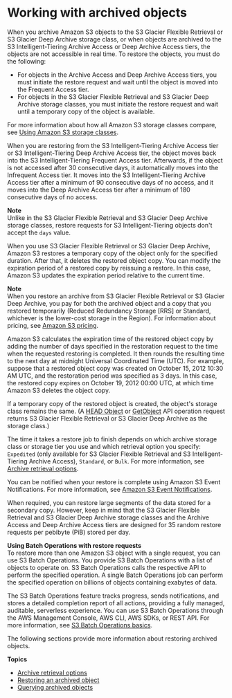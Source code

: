 # Working with archived objects<a name="archived-objects"></a>

When you archive Amazon S3 objects to the S3 Glacier Flexible Retrieval or S3 Glacier Deep Archive storage class, or when objects are archived to the S3 Intelligent\-Tiering Archive Access or Deep Archive Access tiers, the objects are not accessible in real time\. To restore the objects, you must do the following:
+ For objects in the Archive Access and Deep Archive Access tiers, you must initiate the restore request and wait until the object is moved into the Frequent Access tier\. 
+ For objects in the S3 Glacier Flexible Retrieval and S3 Glacier Deep Archive storage classes, you must initiate the restore request and wait until a temporary copy of the object is available\.

For more information about how all Amazon S3 storage classes compare, see [Using Amazon S3 storage classes](storage-class-intro.md)\. 

When you are restoring from the S3 Intelligent\-Tiering Archive Access tier or S3 Intelligent\-Tiering Deep Archive Access tier, the object moves back into the S3 Intelligent\-Tiering Frequent Access tier\. Afterwards, if the object is not accessed after 30 consecutive days, it automatically moves into the Infrequent Access tier\. It moves into the S3 Intelligent\-Tiering Archive Access tier after a minimum of 90 consecutive days of no access, and it moves into the Deep Archive Access tier after a minimum of 180 consecutive days of no access\.

**Note**  
Unlike in the S3 Glacier Flexible Retrieval and S3 Glacier Deep Archive storage classes, restore requests for S3 Intelligent\-Tiering objects don't accept the `days` value\. 

When you use S3 Glacier Flexible Retrieval or S3 Glacier Deep Archive, Amazon S3 restores a temporary copy of the object only for the specified duration\. After that, it deletes the restored object copy\. You can modify the expiration period of a restored copy by reissuing a restore\. In this case, Amazon S3 updates the expiration period relative to the current time\. 

**Note**  
When you restore an archive from S3 Glacier Flexible Retrieval or S3 Glacier Deep Archive, you pay for both the archived object and a copy that you restored temporarily \(Reduced Redundancy Storage \[RRS\] or Standard, whichever is the lower\-cost storage in the Region\)\. For information about pricing, see [Amazon S3 pricing](https://aws.amazon.com/s3/pricing/)\.

Amazon S3 calculates the expiration time of the restored object copy by adding the number of days specified in the restoration request to the time when the requested restoring is completed\. It then rounds the resulting time to the next day at midnight Universal Coordinated Time \(UTC\)\. For example, suppose that a restored object copy was created on October 15, 2012 10:30 AM UTC, and the restoration period was specified as 3 days\. In this case, the restored copy expires on October 19, 2012 00:00 UTC, at which time Amazon S3 deletes the object copy\. 

If a temporary copy of the restored object is created, the object's storage class remains the same\. \(A [HEAD Object](https://docs.aws.amazon.com/AmazonS3/latest/API/RESTObjectHEAD.html) or [GetObject](https://docs.aws.amazon.com/AmazonS3/latest/API/RESTObjectGET.html) API operation request returns S3 Glacier Flexible Retrieval or S3 Glacier Deep Archive as the storage class\.\) 

The time it takes a restore job to finish depends on which archive storage class or storage tier you use and which retrieval option you specify: `Expedited` \(only available for S3 Glacier Flexible Retrieval and S3 Intelligent\-Tiering Archive Access\), `Standard`, or `Bulk`\. For more information, see [Archive retrieval options](restoring-objects-retrieval-options.md)\.

You can be notified when your restore is complete using Amazon S3 Event Notifications\. For more information, see [Amazon S3 Event Notifications](NotificationHowTo.md)\.

When required, you can restore large segments of the data stored for a secondary copy\. However, keep in mind that the S3 Glacier Flexible Retrieval and S3 Glacier Deep Archive storage classes and the Archive Access and Deep Archive Access tiers are designed for 35 random restore requests per pebibyte \(PiB\) stored per day\.

**Using Batch Operations with restore requests**  
To restore more than one Amazon S3 object with a single request, you can use S3 Batch Operations\. You provide S3 Batch Operations with a list of objects to operate on\. S3 Batch Operations calls the respective API to perform the specified operation\. A single Batch Operations job can perform the specified operation on billions of objects containing exabytes of data\. 

The S3 Batch Operations feature tracks progress, sends notifications, and stores a detailed completion report of all actions, providing a fully managed, auditable, serverless experience\. You can use S3 Batch Operations through the AWS Management Console, AWS CLI, AWS SDKs, or REST API\. For more information, see [S3 Batch Operations basics](batch-ops.md#batch-ops-basics)\.

The following sections provide more information about restoring archived objects\.

**Topics**
+ [Archive retrieval options](restoring-objects-retrieval-options.md)
+ [Restoring an archived object](restoring-objects.md)
+ [Querying archived objects](querying-glacier-archives.md)